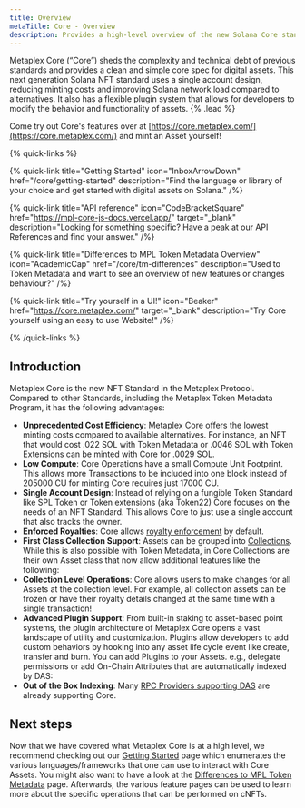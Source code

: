 ```yaml
---
title: Overview
metaTitle: Core - Overview
description: Provides a high-level overview of the new Solana Core standard.
---
```


Metaplex Core (“Core”) sheds the complexity and technical debt of previous standards and provides a clean and simple core spec for digital assets. This next generation Solana NFT standard uses a single account design, reducing minting costs and improving Solana network load compared to alternatives. It also has a flexible plugin system that allows for developers to modify the behavior and functionality of assets. {% .lead %}

Come try out Core's features over at [https://core.metaplex.com/](https://core.metaplex.com/) and mint an Asset yourself!

{% quick-links %}

{% quick-link title="Getting Started" icon="InboxArrowDown" href="/core/getting-started" description="Find the language or library of your choice and get started with digital assets on Solana." /%}

{% quick-link title="API reference" icon="CodeBracketSquare" href="https://mpl-core-js-docs.vercel.app/" target="_blank" description="Looking for something specific? Have a peak at our API References and find your answer." /%}

{% quick-link title="Differences to MPL Token Metadata Overview" icon="AcademicCap" href="/core/tm-differences" description="Used to Token Metadata and want to see an overview of new features or changes behaviour?" /%}

{% quick-link title="Try yourself in a UI!" icon="Beaker" href="https://core.metaplex.com/" target="_blank" description="Try Core yourself using an easy to use Website!" /%}

{% /quick-links %}

## Introduction

Metaplex Core is the new NFT Standard in the Metaplex Protocol. Compared to other Standards, including the Metaplex Token Metadata Program, it has the following advantages:

- **Unprecedented Cost Efficiency**: Metaplex Core offers the lowest minting costs compared to available alternatives. For instance, an NFT that would cost .022 SOL with Token Metadata or .0046 SOL with Token Extensions can be minted with Core for .0029 SOL.
- **Low Compute**: Core Operations have a small Compute Unit Footprint. This allows more Transactions to be included into one block instead of 205000 CU for minting Core requires just 17000 CU.
- **Single Account Design**: Instead of relying on a fungible Token Standard like SPL Token or Token extensions (aka Token22) Core focuses on the needs of an NFT Standard. This allows Core to just use a single account that also tracks the owner.
- **Enforced Royalties**: Core allows [royalty enforcement](/core/plugins/royalties) by default.
- **First Class Collection Support**: Assets can be grouped into [Collections](/core/collections). While this is also possible with Token Metadata, in Core Collections are their own Asset class that now allow additional features like the following:
- **Collection Level Operations**: Core allows users to make changes for all Assets at the collection level. For example, all collection assets can be frozen or have their royalty details changed at the same time with a single transaction!
- **Advanced Plugin Support**: From built-in staking to asset-based point systems, the plugin architecture of Metaplex Core opens a vast landscape of utility and customization. Plugins allow developers to add custom behaviors by hooking into any asset life cycle event like create, transfer and burn. You can add Plugins to your Assets. e.g., delegate permissions or add On-Chain Attributes that are automatically indexed by DAS:
- **Out of the Box Indexing**: Many [RPC Providers supporting DAS](/rpc-providers) are already supporting Core.

## Next steps

Now that we have covered what Metaplex Core is at a high level, we recommend checking out our [Getting Started](/core/getting-started) page which enumerates the various languages/frameworks that one can use to interact with Core Assets. You might also want to have a look at the [Differences to MPL Token Metadata](/core/tm-differences) page. Afterwards, the various feature pages can be used to learn more about the specific operations that can be performed on cNFTs.
